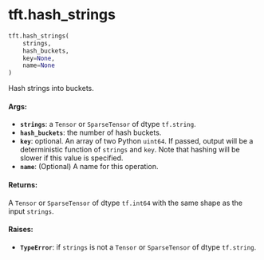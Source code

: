 <div itemscope itemtype="http://developers.google.com/ReferenceObject">
<meta itemprop="name" content="tft.hash_strings" />
<meta itemprop="path" content="Stable" />
</div>

# tft.hash_strings

``` python
tft.hash_strings(
    strings,
    hash_buckets,
    key=None,
    name=None
)
```

Hash strings into buckets.

#### Args:

* <b>`strings`</b>: a `Tensor` or `SparseTensor` of dtype `tf.string`.
* <b>`hash_buckets`</b>: the number of hash buckets.
* <b>`key`</b>: optional. An array of two Python `uint64`. If passed, output will be
    a deterministic function of `strings` and `key`. Note that hashing will be
    slower if this value is specified.
* <b>`name`</b>: (Optional) A name for this operation.


#### Returns:

A `Tensor` or `SparseTensor` of dtype `tf.int64` with the same shape as the
input `strings`.


#### Raises:

* <b>`TypeError`</b>: if `strings` is not a `Tensor` or `SparseTensor` of dtype
  `tf.string`.